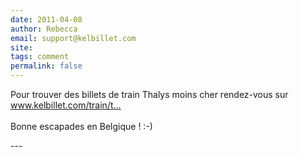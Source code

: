 ```yaml
---
date: 2011-04-08
author: Rebecca
email: support@kelbillet.com
site: 
tags: comment
permalink: false
---
```


<p>Pour trouver des billets de train Thalys moins cher rendez-vous sur <a href="http://www.kelbillet.com/train/thalys/billets-thalys.html" title="http://www.kelbillet.com/train/thalys/billets-thalys.html" rel="nofollow">www.kelbillet.com/train/t...</a><br />
<br />
Bonne escapades en Belgique ! :-)</p>
---